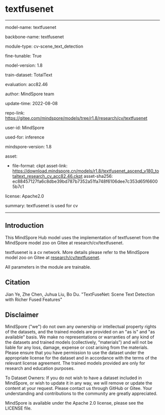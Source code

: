 # textfusenet

---

model-name: textfusenet

backbone-name: textfusenet

module-type: cv-scene_text_detection

fine-tunable: True

model-version: 1.8

train-dataset: TotalText

evaluation: acc82.46

author: MindSpore team

update-time: 2022-08-08

repo-link: <https://gitee.com/mindspore/models/tree/r1.8/research/cv/textfusenet>

user-id: MindSpore

used-for: inference

mindspore-version: 1.8

asset:

-
    file-format: ckpt
    asset-link: <https://download.mindspore.cn/models/r1.8/textfusenet_ascend_v180_totaltext_research_cv_acc82.46.ckpt>
    asset-sha256: ec88457127fa6c8dbe39bd787b7352a51fa748f6106dee7c353d65f66005b7c1

license: Apache2.0

summary: textfusenet is used for cv

---

## Introduction

This MindSpore Hub model uses the implementation of textfusenet from the MindSpore model zoo on Gitee at research/cv/textfusenet.

textfusenet is a cv network. More details please refer to the MindSpore model zoo on Gitee at [research/cv/textfusenet](https://gitee.com/mindspore/models/blob/r1.8/research/cv/textfusenet/README.md).

All parameters in the module are trainable.

## Citation

Jian Ye, Zhe Chen, Juhua Liu, Bo Du. "TextFuseNet: Scene Text Detection with Richer Fused Features"

## Disclaimer

MindSpore ("we") do not own any ownership or intellectual property rights of the datasets, and the trained models are provided on an "as is" and "as available" basis. We make no representations or warranties of any kind of the datasets and trained models (collectively, “materials”) and will not be liable for any loss, damage, expense or cost arising from the materials. Please ensure that you have permission to use the dataset under the appropriate license for the dataset and in accordance with the terms of the relevant license agreement. The trained models provided are only for research and education purposes.

To Dataset Owners: If you do not wish to have a dataset included in MindSpore, or wish to update it in any way, we will remove or update the content at your request. Please contact us through GitHub or Gitee. Your understanding and contributions to the community are greatly appreciated.

MindSpore is available under the Apache 2.0 license, please see the LICENSE file.
